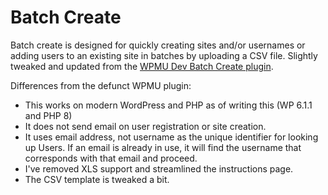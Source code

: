 # Batch Create

Batch create is designed for quickly creating sites and/or usernames or adding users to an existing site in batches by uploading a CSV file. Slightly tweaked and updated from the [WPMU Dev Batch Create plugin](https://github.com/wpmudev/batch-create/).

Differences from the defunct WPMU plugin:
- This works on modern WordPress and PHP as of writing this (WP 6.1.1 and PHP 8)
- It does not send email on user registration or site creation.
- It uses email address, not username as the unique identifier for looking up Users. If an email is already in use, it will find the username that corresponds with that email and proceed.
- I've removed XLS support and streamlined the instructions page.
- The CSV template is tweaked a bit.